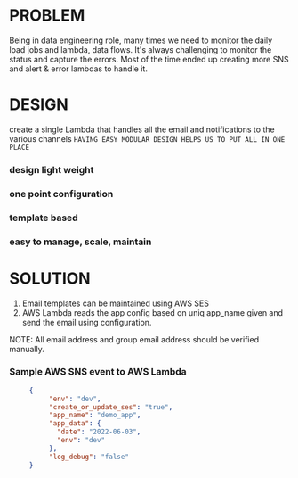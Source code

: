 # PROBLEM 
Being in data engineering role, 
many times we need to monitor the daily load jobs and lambda, data flows. 
It's always challenging to monitor the status and capture the errors. 
Most of the time ended up creating more SNS and alert & error lambdas to handle it.

# DESIGN
create a single Lambda that handles all the email and notifications to the various channels
`HAVING EASY MODULAR DESIGN HELPS US TO PUT ALL IN ONE PLACE`
### design light weight
### one point configuration
### template based
### easy to manage, scale, maintain


# SOLUTION
1. Email templates can be maintained using AWS SES
2. AWS Lambda reads the app config based on uniq app_name given and send the email using configuration.

NOTE: All email address and group email address should be verified manually.



### Sample AWS SNS event to AWS Lambda

```json
     {
          "env": "dev",
          "create_or_update_ses": "true",
          "app_name": "demo_app",
          "app_data": {
            "date": "2022-06-03",
            "env": "dev"
          },
          "log_debug": "false"
     }
```

